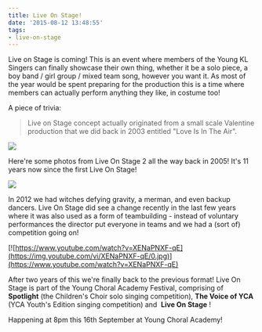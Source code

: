 ```yaml
---
title: Live On Stage!
date: '2015-08-12 13:48:55'
tags:
- live-on-stage
---
```


Live on Stage is coming! This is an event where members of the Young KL Singers can finally showcase their own thing, whether it be a solo piece, a boy band / girl group / mixed team song, however you want it. As most of the year would be spent preparing for the production this is a time where members can actually perform anything they like, in costume too!

A piece of trivia:
>Live on Stage concept actually originated from a small scale Valentine production that we did back in 2003 entitled "Love Is In The Air".


![](https://res.cloudinary.com/young-kl-singers/image/upload/v1521368275/060609_live_on_stage_2.2.jpg)

Here're some photos from Live On Stage 2 all the way back in 2005! It's 11 years now since the first Live On Stage!

[![](http://www.youngklsingers.com/wp-content/uploads/2015/08/IMG_0782.jpg)](http://www.youngklsingers.com/wp-content/uploads/2015/08/IMG_0782.jpg)

In 2012 we had witches defying gravity, a merman, and even backup dancers.
Live On Stage did see a change recently in the last few years where it was also used as a form of teambuilding - instead of voluntary performances the director put everyone in teams and we had a (sort of) competition going on!

[![https://www.youtube.com/watch?v=XENaPNXF-qE](https://img.youtube.com/vi/XENaPNXF-qE/0.jpg)](https://www.youtube.com/watch?v=XENaPNXF-qE)

After two years of this we're finally back to the previous format! Live On Stage is part of the Young Choral Academy Festival, comprising of 
**Spotlight**
 (the Children's Choir solo singing competition), 
**The Voice of YCA**
 (YCA Youth's Edition singing competition) and 
**Live On Stage**
!

Happening at 8pm this 16th September at Young Choral Academy!
